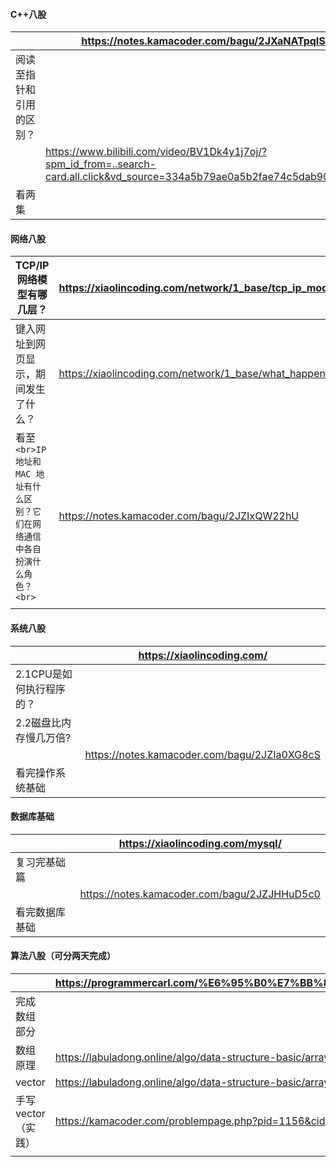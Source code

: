 #### C++八股

|              | https://notes.kamacoder.com/bagu/2JXaNATpqIS                                                                                |
| ------------ | --------------------------------------------------------------------------------------------------------------------------- |
| 阅读至指针和引用的区别？ |                                                                                                                             |
|              | https://www.bilibili.com/video/BV1Dk4y1j7oj/?spm_id_from=..search-card.all.click&vd_source=334a5b79ae0a5b2fae74c5dab9051d5b |
| 看两集          |                                                                                                                             |

#### 网络八股

| TCP/IP 网络模型有哪几层？                                     | https://xiaolincoding.com/network/1_base/tcp_ip_model.html#%E5%BA%94%E7%94%A8%E5%B1%82 |
| ---------------------------------------------------- | -------------------------------------------------------------------------------------- |
| 键入网址到网页显示，期间发生了什么？                                   | https://xiaolincoding.com/network/1_base/what_happen_url.html                          |
| 看至```<br>IP 地址和 MAC 地址有什么区别？它们在网络通信中各自扮演什么角色？<br>``` | https://notes.kamacoder.com/bagu/2JZIxQW22hU                                           |
|                                                      |                                                                                        |


#### 系统八股

|                 | https://xiaolincoding.com/                   |
| --------------- | -------------------------------------------- |
| 2.1CPU是如何执行程序的？ |                                              |
| 2.2磁盘比内存慢几万倍?   |                                              |
|                 | https://notes.kamacoder.com/bagu/2JZIa0XG8cS |
| 看完操作系统基础        |                                              |

#### 数据库基础

|         | https://xiaolincoding.com/mysql/             |
| ------- | -------------------------------------------- |
| 复习完基础篇  |                                              |
|         | https://notes.kamacoder.com/bagu/2JZJHHuD5c0 |
| 看完数据库基础 |                                              |
#### 算法八股（可分两天完成）

|              | https://programmercarl.com/%E6%95%B0%E7%BB%84%E7%90%86%E8%AE%BA%E5%9F%BA%E7%A1%80.html |
| ------------ | -------------------------------------------------------------------------------------- |
| 完成数组部分       |                                                                                        |
| 数组原理         | https://labuladong.online/algo/data-structure-basic/array-basic/                       |
| vector       | https://labuladong.online/algo/data-structure-basic/array-implement/                   |
| 手写vector（实践） | https://kamacoder.com/problempage.php?pid=1156&cid=10&lid=105                          |
|              |                                                                                        |
